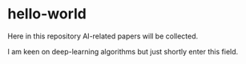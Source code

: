 # hello-world
Here in this repository AI-related papers will be collected.

I am keen on deep-learning algorithms but just shortly enter this field.
